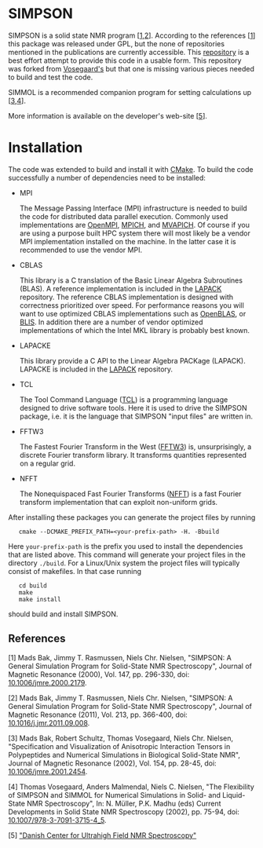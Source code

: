 # SIMPSON 

SIMPSON is a solid state NMR program [[1](#ref1),[2](#ref2)]. According to the
references [[1](#ref1)] this package was released under GPL, but the none of
repositories mentioned in the publications are currently accessible.
This [repository](https://github.com/hjjvandam/simpson) is a best effort attempt
to provide this code in a usable form. This repository was forked from
[Vosegaard's](https://github.com/vosegaard/simpson) but that
one is missing various pieces needed to build and test the code.

SIMMOL is a recommended companion program for setting calculations up [[3](#ref3),[4](#ref4)].

More information is available on the developer's web-site [[5](#ref5)].

# Installation

The code was extended to build and install it with [CMake](gitlab.kitware.com/cmake/cmake).
To build the code successfully a number of dependencies need to be installed:

* MPI

  The Message Passing Interface (MPI) infrastructure is needed to build the code 
  for distributed data parallel execution. Commonly used implementations are
  [OpenMPI](https://github.com/open-mpi/ompi), [MPICH](https://github.com/pmodels/mpich),
  and [MVAPICH](https://mvapich.cse.ohio-state.edu/). Of course if you are using
  a purpose built HPC system there will most likely be a vendor MPI implementation
  installed on the machine. In the latter case it is recommended to use the vendor
  MPI.

* CBLAS

  This library is a C translation of the Basic Linear Algebra Subroutines (BLAS).
  A reference implementation is included in the 
  [LAPACK](https://github.com/Reference-LAPACK/lapack) repository. The reference
  CBLAS implementation is designed with correctness prioritized over speed. 
  For performance reasons you will want to use optimized CBLAS implementations
  such as [OpenBLAS](https://github.com/xianyi/OpenBLAS), or
  [BLIS](https://github.com/flame/blis). In addition there are a number of 
  vendor optimized implementations of which the Intel MKL library is probably
  best known.

* LAPACKE

  This library provide a C API to the Linear Algebra PACKage (LAPACK). LAPACKE
  is included in the [LAPACK](https://github.com/Reference-LAPACK/lapack) repository.

* TCL

  The Tool Command Language ([TCL](https://github.com/tcltk/tcl)) is a programming
  language designed to drive software tools. Here it is used to drive the 
  SIMPSON package, i.e. it is the language that SIMPSON "input files" are written in.

* FFTW3

  The Fastest Fourier Transform in the West ([FFTW3](http://fftw.org/)) is, 
  unsurprisingly, a discrete Fourier transform library. It transforms quantities
  represented on a regular grid.

* NFFT

  The Nonequispaced Fast Fourier Transforms ([NFFT](https://github.com/NFFT/nfft))
  is a fast Fourier transform implementation that can exploit non-uniform grids.

After installing these packages you can generate the project files by running
```
   cmake --DCMAKE_PREFIX_PATH=<your-prefix-path> -H. -Bbuild
```
Here `your-prefix-path` is the prefix you used to install the dependencies that are
listed above. This command will generate your project files in the directory `./build`.
For a Linux/Unix system the project files will typically consist of makefiles. In 
that case running
```
   cd build
   make
   make install
```
should build and install SIMPSON.

## References

[<a name="ref1">1</a>] 
    Mads Bak, Jimmy T. Rasmussen, Niels Chr. Nielsen, "SIMPSON: A General Simulation
    Program for Solid-State NMR Spectroscopy", Journal of Magnetic Resonance (2000), Vol. 147, 
    pp. 296-330, doi: [10.1006/jmre.2000.2179](https://doi.org/10.1006/jmre.2000.2179).

[<a name="ref2">2</a>]
    Mads Bak, Jimmy T. Rasmussen, Niels Chr. Nielsen, "SIMPSON: A General Simulation
    Program for Solid-State NMR Spectroscopy", Journal of Magnetic Resonance (2011), Vol. 213, 
    pp. 366-400, doi: [10.1016/j.jmr.2011.09.008](https://doi.org/10.1016/j.jmr.2011.09.008).

[<a name="ref3">3</a>] 
    Mads Bak, Robert Schultz, Thomas Vosegaard, Niels Chr. Nielsen, "Specification and
    Visualization of Anisotropic Interaction Tensors in Polypeptides and Numerical
    Simulations in Biological Solid-State NMR", Journal of Magnetic Resonance (2002), Vol. 154,
    pp. 28-45, doi: [10.1006/jmre.2001.2454](https://doi.org/10.1006/jmre.2001.2454).

[<a name="ref4">4</a>] 
    Thomas Vosegaard, Anders Malmendal, Niels C. Nielsen, "The Flexibility of SIMPSON and 
    SIMMOL for Numerical Simulations in Solid- and Liquid-State NMR Spectroscopy",
    In: N. Müller, P.K. Madhu (eds) Current Developments in Solid State NMR Spectroscopy (2002),
    pp. 75-94, doi: [10.1007/978-3-7091-3715-4_5](https://doi.org/10.1007/978-3-7091-3715-4_5).

[<a name="ref5">5</a>] 
    ["Danish Center for Ultrahigh Field NMR Spectroscopy"](https://inano.au.dk/about/research-centers-and-projects/nmr/software/simpson)
